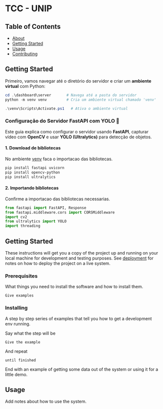 # TCC - UNIP

## Table of Contents

- [About](#about)
- [Getting Started](#getting_started)
- [Usage](#usage)
- [Contributing](../CONTRIBUTING.md)

## Getting Started <a name = "getting_started"></a>

Primeiro, vamos navegar até o diretório do servidor e criar um **ambiente virtual** com Python:


```powershell
cd .\dashboard\server       # Navega até a pasta do servidor
python -m venv venv         # Cria um ambiente virtual chamado 'venv'
```

```powershell
.\venv\Scripts\Activate.ps1   # Ativa o ambiente virtual
```

### Configuração do Servidor FastAPI com YOLO 🚀

Este guia explica como configurar o servidor usando **FastAPI**, capturar vídeo com **OpenCV** e usar **YOLO (Ultralytics)** para detecção de objetos.

#### 1. Download de bibliotecas

No ambiente [venv](#venv) faca o importacao das bibliotecas.

```bash
pip install fastapi uvicorn
pip install opencv-python
pip install ultralytics
```

#### 2. Importando bibliotecas

Confirme a importacao das bibliotecas necessarias.

```python
from fastapi import FastAPI, Response
from fastapi.middleware.cors import CORSMiddleware
import cv2
from ultralytics import YOLO
import threading
```

## Getting Started <a name = ""></a>

These instructions will get you a copy of the project up and running on your local machine for development and testing purposes. See [deployment](#deployment) for notes on how to deploy the project on a live system.

### Prerequisites

What things you need to install the software and how to install them.

```
Give examples
```

### Installing

A step by step series of examples that tell you how to get a development env running.

Say what the step will be

```
Give the example
```

And repeat

```
until finished
```

End with an example of getting some data out of the system or using it for a little demo.

## Usage <a name = "usage"></a>

Add notes about how to use the system.
